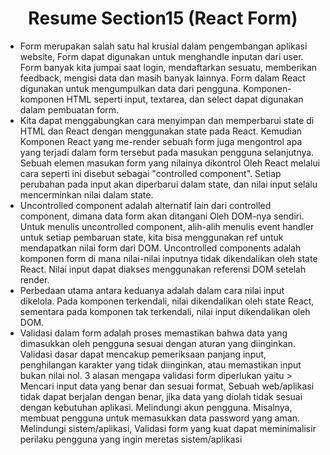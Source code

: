 <h1 align = "center"><b>Resume Section15 (React Form)</b></h1>

<ul>
    <li>Form merupakan salah satu hal krusial dalam pengembangan aplikasi website, Form dapat digunakan untuk menghandle inputan dari user. Form banyak kita jumpai saat login, mendaftarkan sesuatu, memberikan feedback, mengisi data dan masih banyak Iainnya. Form dalam React digunakan untuk mengumpulkan data dari pengguna. Komponen-komponen HTML seperti input, textarea, dan select dapat digunakan dalam pembuatan form.</li>
    <li>Kita dapat menggabungkan cara menyimpan dan memperbarui state di HTML dan React dengan menggunakan state pada React. Kemudian Komponen React yang me-render sebuah form juga mengontrol apa yang terjadi dalam form tersebut pada masukan pengguna selanjutnya. Sebuah elemen masukan form yang nilainya dikontrol Oleh React melalui cara seperti ini disebut sebagai "controlled component". Setiap perubahan pada input akan diperbarui dalam state, dan nilai input selalu mencerminkan nilai dalam state.</li>
    <li>Uncontrolled component adalah alternatif lain dari controlled component, dimana data form akan ditangani Oleh DOM-nya sendiri. Untuk menulis uncontrolled component, alih-alih menulis event handler untuk setiap pembaruan state, kita bisa menggunakan ref untuk mendapatkan nilai form dari DOM. Uncontrolled components adalah komponen form di mana nilai-nilai inputnya tidak dikendalikan oleh state React. Nilai input dapat diakses menggunakan referensi DOM setelah render.</li>
    <li>Perbedaan utama antara keduanya adalah dalam cara nilai input dikelola. Pada komponen terkendali, nilai dikendalikan oleh state React, sementara pada komponen tak terkendali, nilai input dikendalikan oleh DOM.</li>
    <li>Validasi dalam form adalah proses memastikan bahwa data yang dimasukkan oleh pengguna sesuai dengan aturan yang diinginkan. Validasi dasar dapat mencakup pemeriksaan panjang input, penghilangan karakter yang tidak diinginkan, atau memastikan input bukan nilai nol. 3 alasan mengapa validasi form diperlukan yaitu > Mencari input data yang benar dan sesuai format, Sebuah web/aplikasi tidak dapat berjalan dengan benar, jika data yang diolah tidak sesuai dengan kebutuhan aplikasi. Melindungi akun pengguna. Misalnya, membuat pengguna untuk memasukkan data password yang aman. Melindungi sistem/aplikasi, Validasi form yang kuat dapat meminimalisir perilaku pengguna yang ingin meretas sistem/aplikasi</li>
</ul>
